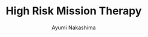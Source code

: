 --- 
slug: "high-risk-mission-therapy"
title: "High Risk Mission Therapy"
publishdate: "2018-12-27"
src: "https://365manga.net/manga/high-risk-mission-therapy"
author: "Ayumi Nakashima"
image: "https://data.365manga.net/images/thumbnails/32654-high-risk-mission-therapy.jpg"
tags: ["Comedy","Ecchi","Romance","School life"]
chapters: ["Chapter 49: Mission 49 ","Chapter 48: Mission 48 ","Chapter 47: Mission 47 ","Chapter 46: Mission 46 ","Chapter 45: Mission 45 ","Chapter 44: Mission 44 ","Chapter 43: Mission 43 ","Chapter 43.5: Side Story ","Chapter 42: Mission 42 ","Chapter 41: Mission 41 ","Chapter 40 ","Chapter 38: Mission 38 ","Chapter 37: Mission 37 ","Chapter 36: Mission 36 ","Chapter 35: Mission 35 ","Chapter 34: Mission 34 ","Chapter 33: Mission 33 ","Chapter 32: Mission 32 ","Chapter 31: Mission 31 ","Chapter 30: Mission 30 ","Chapter 29 ","Chapter 28: Mission 28 ","Chapter 28.1 ","Chapter 28.2 ","Chapter 28.3 ","Chapter 28.4 ","Chapter 28.5 ","Chapter 28.6: Side Story: Everyone In The Hospital ","Chapter 28.7 ","Chapter 28.8 ","Chapter 27: Mission 27 ","Chapter 26: Mission 26 ","Chapter 25: Mission 25 ","Chapter 24: Mission 24 ","Chapter 23: Mission 23 ","Chapter 22: Mission 22 ","Chapter 21: Mission 21 ","Chapter 20: Mission 20 ","Chapter 19: Mission 19 ","Chapter 18: Mission 18 ","Chapter 17.7: Side Story: Kandono-san Recuperating At A Summer Resort ","Chapter 17.6: Side Story: Shopping With Hayase-san ","Chapter 17.5: Side Story: Rub And Rub"," My Dream ","Chapter 17: Mission 17 ","Chapter 16: Mission 16 ","Chapter 15: Mission 15 ","Chapter 14: Mission 14 ","Chapter 13: Mission 13 ","Chapter 12: Mission 12 ","Chapter 11: Mission 11 ","Chapter 10: Mission 10 ","Chapter 9: Mission 9 ","Chapter 8: Mission 8 ","Chapter 7: Mission 7 ","Chapter 6: Mission 6 ","Chapter 6.5: Side Story: Futoshi-kun ","Chapter 5: Mission 5 ","Chapter 4: Mission 4 ","Chapter 3: Mission 3 ","Chapter 2: Mission 2 ","Chapter 1: Mission 1 ","Oneshot"]
chapterlinks: ["https://365manga.net/high-risk-mission-therapy/chapter-49.html","https://365manga.net/high-risk-mission-therapy/chapter-48.html","https://365manga.net/high-risk-mission-therapy/chapter-47.html","https://365manga.net/high-risk-mission-therapy/chapter-46.html","https://365manga.net/high-risk-mission-therapy/chapter-45.html","https://365manga.net/high-risk-mission-therapy/chapter-44.html","https://365manga.net/high-risk-mission-therapy/chapter-43.html","https://365manga.net/high-risk-mission-therapy/chapter-43-5.html","https://365manga.net/high-risk-mission-therapy/chapter-42.html","https://365manga.net/high-risk-mission-therapy/chapter-41.html","https://365manga.net/high-risk-mission-therapy/chapter-40.html","https://365manga.net/high-risk-mission-therapy/chapter-38.html","https://365manga.net/high-risk-mission-therapy/chapter-37.html","https://365manga.net/high-risk-mission-therapy/chapter-36.html","https://365manga.net/high-risk-mission-therapy/chapter-35.html","https://365manga.net/high-risk-mission-therapy/chapter-34.html","https://365manga.net/high-risk-mission-therapy/chapter-33.html","https://365manga.net/high-risk-mission-therapy/chapter-32.html","https://365manga.net/high-risk-mission-therapy/chapter-31.html","https://365manga.net/high-risk-mission-therapy/chapter-30.html","https://365manga.net/high-risk-mission-therapy/chapter-29.html","https://365manga.net/high-risk-mission-therapy/chapter-28.html","https://365manga.net/high-risk-mission-therapy/chapter-28-1.html","https://365manga.net/high-risk-mission-therapy/chapter-28-2.html","https://365manga.net/high-risk-mission-therapy/chapter-28-3.html","https://365manga.net/high-risk-mission-therapy/chapter-28-4.html","https://365manga.net/high-risk-mission-therapy/chapter-28-5.html","https://365manga.net/high-risk-mission-therapy/chapter-28-6.html","https://365manga.net/high-risk-mission-therapy/chapter-28-7.html","https://365manga.net/high-risk-mission-therapy/chapter-28-8.html","https://365manga.net/high-risk-mission-therapy/chapter-27.html","https://365manga.net/high-risk-mission-therapy/chapter-26.html","https://365manga.net/high-risk-mission-therapy/chapter-25.html","https://365manga.net/high-risk-mission-therapy/chapter-24.html","https://365manga.net/high-risk-mission-therapy/chapter-23.html","https://365manga.net/high-risk-mission-therapy/chapter-22.html","https://365manga.net/high-risk-mission-therapy/chapter-21.html","https://365manga.net/high-risk-mission-therapy/chapter-20.html","https://365manga.net/high-risk-mission-therapy/chapter-19.html","https://365manga.net/high-risk-mission-therapy/chapter-18.html","https://365manga.net/high-risk-mission-therapy/chapter-17-7.html","https://365manga.net/high-risk-mission-therapy/chapter-17-6.html","https://365manga.net/high-risk-mission-therapy/chapter-17-5.html","https://365manga.net/high-risk-mission-therapy/chapter-17.html","https://365manga.net/high-risk-mission-therapy/chapter-16.html","https://365manga.net/high-risk-mission-therapy/chapter-15.html","https://365manga.net/high-risk-mission-therapy/chapter-14.html","https://365manga.net/high-risk-mission-therapy/chapter-13.html","https://365manga.net/high-risk-mission-therapy/chapter-12.html","https://365manga.net/high-risk-mission-therapy/chapter-11.html","https://365manga.net/high-risk-mission-therapy/chapter-10.html","https://365manga.net/high-risk-mission-therapy/chapter-9.html","https://365manga.net/high-risk-mission-therapy/chapter-8.html","https://365manga.net/high-risk-mission-therapy/chapter-7.html","https://365manga.net/high-risk-mission-therapy/chapter-6.html","https://365manga.net/high-risk-mission-therapy/chapter-6-5.html","https://365manga.net/high-risk-mission-therapy/chapter-5.html","https://365manga.net/high-risk-mission-therapy/chapter-4.html","https://365manga.net/high-risk-mission-therapy/chapter-3.html","https://365manga.net/high-risk-mission-therapy/chapter-2.html","https://365manga.net/high-risk-mission-therapy/chapter-1.html","https://365manga.net/high-risk-mission-therapy/chapter-0.html"]
description: "Iori Kandono is suffering from a new illness called Monderella Syndrome, thanks to which she would suddenly experience severe pain in her chest. To make the pain go away, she can either take the medicine or get a massage by a male person. One day she forgets her medicine at home and has such an attack in school, but fortunately her classmate, Edogawa, by pure chance runs into her, and it seems he's the only one who can make her pain go away!"
---